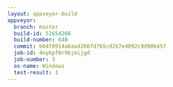```yaml
---
layout: appveyor-build
appveyor:
  branch: master
  build-id: 51654266
  build-number: 640
  commit: b04f0914a6aad266fd765cd2b7e4092c9d90b45f
  job-id: 4ny6pf0r9bjmijgd
  job-number: 3
  os-name: Windows
  test-result: 1
---
```

